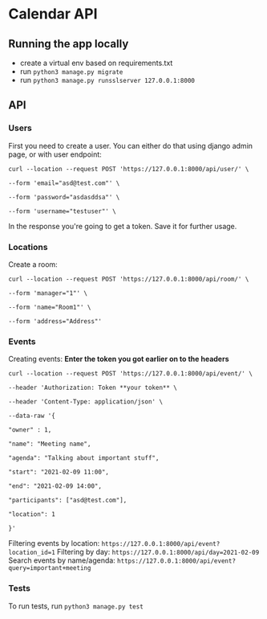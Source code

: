# Calendar API

## Running the app locally
- create a virtual env based on requirements.txt
- run `python3 manage.py migrate`
- run `python3 manage.py runsslserver 127.0.0.1:8000`

## API
### Users
First you need to create a user. You can either do that using django admin page, or with user endpoint:
```
curl --location --request POST 'https://127.0.0.1:8000/api/user/' \

--form 'email="asd@test.com"' \

--form 'password="asdasddsa"' \

--form 'username="testuser"' \
```

In the response you're going to get a token. Save it for further usage.

### Locations
Create a room:
```
curl --location --request POST 'https://127.0.0.1:8000/api/room/' \

--form 'manager="1"' \

--form 'name="Room1"' \

--form 'address="Address"'
```
### Events
Creating events:
****Enter the token you got earlier on to the headers****
```
curl --location --request POST 'https://127.0.0.1:8000/api/event/' \

--header 'Authorization: Token **your token** \

--header 'Content-Type: application/json' \

--data-raw '{

"owner" : 1,

"name": "Meeting name",

"agenda": "Talking about important stuff",

"start": "2021-02-09 11:00",

"end": "2021-02-09 14:00",

"participants": ["asd@test.com"],

"location": 1

}'
```

Filtering events by location:
```https://127.0.0.1:8000/api/event?location_id=1```
Filtering by day:
```https://127.0.0.1:8000/api/day=2021-02-09```
Search events by name/agenda:
```https://127.0.0.1:8000/api/event?query=important+meeting```


### Tests
To run tests, run
```python3 manage.py test```


